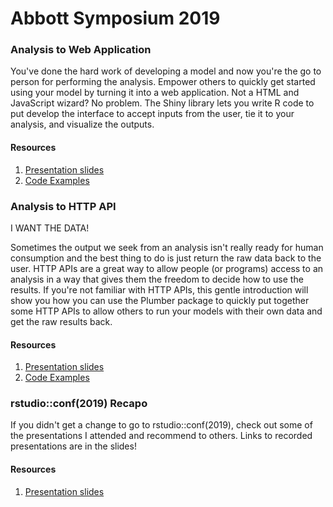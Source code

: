 # Abbott Symposium 2019

### Analysis to Web Application

You've done the hard work of developing a model and now you're the go to person
for performing the analysis. Empower others to quickly get started using your
model by turning it into a web application. Not a HTML and JavaScript wizard?
No problem. The Shiny library lets you write R code to put develop the
interface to accept inputs from the user, tie it to your analysis, and
visualize the outputs.

#### Resources
1. [Presentation slides](https://docs.google.com/presentation/d/1zRikpQDjo9hy-e9evNlFDegYpEY1CXa8CjkAlEUDxgM/edit?usp=sharing)
2. [Code Examples](https://github.com/dskard/spiro-shiny)

### Analysis to HTTP API

I WANT THE DATA!

Sometimes the output we seek from an analysis isn't really ready for human
consumption and the best thing to do is just return the raw data back to the
user.  HTTP APIs are a great way to allow people (or programs) access to an
analysis in a way that gives them the freedom to decide how to use the results.
If you're not familiar with HTTP APIs, this gentle introduction will show you
how you can use the Plumber package to quickly put together some HTTP APIs to
allow others to run your models with their own data and get the raw results
back.

#### Resources
1. [Presentation slides](https://docs.google.com/presentation/d/1PlYQhP-6xH_jZu1oHBQnqYC1JW1sE8KQ7PmURP3wpIw/edit?usp=sharing)
2. [Code Examples](https://github.com/dskard/spiro-plumber)

### rstudio::conf(2019) Recapo

If you didn't get a change to go to rstudio::conf(2019), check out some of the presentations I attended and recommend to others. Links to recorded presentations are in the slides!

#### Resources
1. [Presentation slides](https://docs.google.com/presentation/d/1cSF281fuRRT-ci0ysOzK4RAKh6Ky2OXmF6dVcs3IvR8/edit?usp=sharing)
